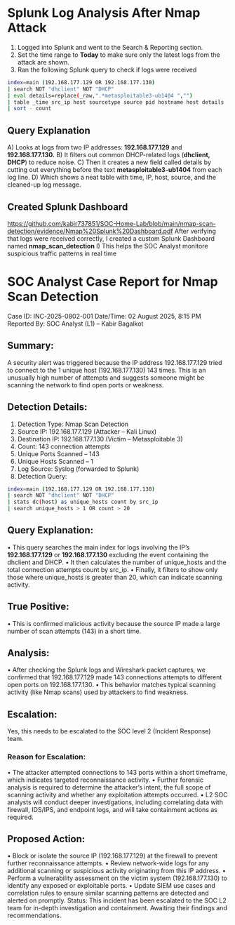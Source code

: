 
# Splunk Log Analysis After Nmap Attack

1) Logged into Splunk and went to the Search & Reporting section.
2) Set the time range to **Today** to make sure only the latest logs from the attack are shown.
3) Ran the following Splunk query to check if logs were received
``` bash
index=main (192.168.177.129 OR 192.168.177.130)
| search NOT "dhclient" NOT "DHCP"
| eval details=replace(_raw,".*metasploitable3-ub1404 ","")
| table _time src_ip host sourcetype source pid hostname host details
| sort - count
```
## Query Explanation
A) Looks at logs from two IP addresses: **192.168.177.129** and **192.168.177.130.**
B) It filters out common DHCP-related logs (**dhclient, DHCP**) to reduce noise.
C) Then it creates a new field called details by cutting out everything before the text **metasploitable3-ub1404** from each log line.
D) Which shows a neat table with time, IP, host, source, and the cleaned-up log message.

## Created Splunk Dashboard  
https://github.com/kabir737851/SOC-Home-Lab/blob/main/nmap-scan-detection/evidence/Nmap%20Splunk%20Dashboard.pdf
After verifying that logs were received correctly, I created a custom Splunk Dashboard named **nmap_scan_detection**
I) This helps the SOC Analyst monitore suspicious traffic patterns in real time

# SOC Analyst Case Report for Nmap Scan Detection

Case ID: INC-2025-0802-001
Date/Time: 02 August 2025, 8:15 PM
Reported By: SOC Analyst (L1) – Kabir Bagalkot

## Summary: 
A security alert was triggered because the IP address 192.168.177.129 tried to connect to the 1 unique host (192.168.177.130) 143 times. This is an unusually high number of attempts and suggests someone might be scanning the network to find open ports or weakness.

## Detection Details: 
1) Detection Type: Nmap Scan Detection
2) Source IP: 192.168.177.129 (Attacker – Kali Linux)
3) Destination IP: 192.168.177.130 (Victim – Metasploitable 3)
4) Count: 143 connection attempts
5) Unique Ports Scanned – 143
6) Unique Hosts Scanned – 1
7) Log Source: Syslog (forwarded to Splunk)
8) Detection Query:
```bash
index=main (192.168.177.129 OR 192.168.177.130)
| search NOT "dhclient" NOT "DHCP"
| stats dc(host) as unique_hosts count by src_ip
| search unique_hosts > 1 OR count > 20
```
## Query Explanation: 
• This query searches the main index for logs involving the IP’s **192.168.177.129** or **192.168.177.130** excluding the event containing the dhclient and DHCP. 
• It then calculates the number of unique_hosts and the total connection attempts count by src_ip. 
• Finally, it filters to show only those where unique_hosts is greater than 20, which can indicate scanning activity.

## True Positive: 
• This is confirmed malicious activity because the source IP made a large number of scan attempts (143) in a short time.

## Analysis: 
• After checking the Splunk logs and Wireshark packet captures, we confirmed that 192.168.177.129 made 143 connections attempts to different open ports on 192.168.177.130. 
• This behavior matches typical scanning activity (like Nmap scans) used by attackers to find weakness.

## Escalation: 
Yes, this needs to be escalated to the SOC level 2 (Incident Response) team. 

### Reason for Escalation:
•	The attacker attempted connections to 143 ports within a short timeframe, which indicates targeted reconnaissance activity.
•	Further forensic analysis is required to determine the attacker’s intent, the full scope of scanning activity and whether any exploitation attempts occurred.
•	L2 SOC analysts will conduct deeper investigations, including correlating data with firewall, IDS/IPS, and endpoint logs, and will take containment actions as required.

## Proposed Action:
•	Block or isolate the source IP (192.168.177.129) at the firewall to prevent further reconnaissance attempts.
•	Review network-wide logs for any additional scanning or suspicious activity originating from this IP address.
•	Perform a vulnerability assessment on the victim system (192.168.177.130) to identify any exposed or exploitable ports.
•	Update SIEM use cases and correlation rules to ensure similar scanning patterns are detected and alerted on promptly.
Status: This incident has been escalated to the SOC L2 team for in-depth investigation and containment. Awaiting their findings and recommendations.









   
